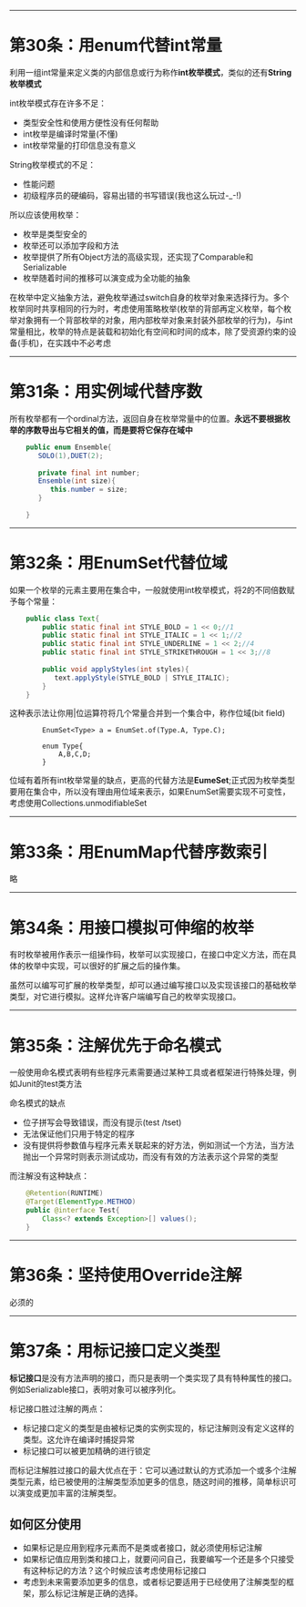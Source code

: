 
---
# 第30条：用enum代替int常量

利用一组int常量来定义类的内部信息或行为称作**int枚举模式**，类似的还有**String枚举模式**

int枚举模式存在许多不足：

- 类型安全性和使用方便性没有任何帮助
- int枚举是编译时常量(不懂)
- int枚举常量的打印信息没有意义

String枚举模式的不足：

- 性能问题
- 初级程序员的硬编码，容易出错的书写错误(我也这么玩过-_-!)

所以应该使用枚举：

- 枚举是类型安全的
- 枚举还可以添加字段和方法
- 枚举提供了所有Object方法的高级实现，还实现了Comparable和Serializable
- 枚举随着时间的推移可以演变成为全功能的抽象


在枚举中定义抽象方法，避免枚举通过switch自身的枚举对象来选择行为。多个枚举同时共享相同的行为时，考虑使用策略枚举(枚举的背部再定义枚举，每个枚举对象拥有一个背部枚举的对象，用内部枚举对象来封装外部枚举的行为)，与int常量相比，枚举的特点是装载和初始化有空间和时间的成本，除了受资源约束的设备(手机)，在实践中不必考虑

---
# 第31条：用实例域代替序数

所有枚举都有一个ordinal方法，返回自身在枚举常量中的位置。**永远不要根据枚举的序数导出与它相关的值，而是要将它保存在域中**

```java
    public enum Ensemble{
       SOLO(1),DUET(2);
        
       private final int number;
       Ensemble(int size){
          this.number = size;
       }
    
    }
```

---
# 第32条：用EnumSet代替位域

如果一个枚举的元素主要用在集合中，一般就使用int枚举模式，将2的不同倍数赋予每个常量：

```java
    public class Text{
        public static final int STYLE_BOLD = 1 << 0;//1
        public static final int STYLE_ITALIC = 1 << 1;//2
        public static final int STYLE_UNDERLINE = 1 << 2;//4
        public static final int STYLE_STRIKETHROUGH = 1 << 3;//8
    
        public void applyStyles(int styles){
           text.applyStyle(STYLE_BOLD | STYLE_ITALIC);
        }
    }
```

这种表示法让你用|位运算符将几个常量合并到一个集合中，称作位域(bit field)

```
        EnumSet<Type> a = EnumSet.of(Type.A, Type.C);

        enum Type{
            A,B,C,D;
        }
```

位域有着所有int枚举常量的缺点，更高的代替方法是**EumeSet**;正式因为枚举类型要用在集合中，所以没有理由用位域来表示，如果EnumSet需要实现不可变性，考虑使用Collections.unmodifiableSet

---
# 第33条：用EnumMap代替序数索引

略

---
# 第34条：用接口模拟可伸缩的枚举

有时枚举被用作表示一组操作码，枚举可以实现接口，在接口中定义方法，而在具体的枚举中实现，可以很好的扩展之后的操作集。

虽然可以编写可扩展的枚举类型，却可以通过编写接口以及实现该接口的基础枚举类型，对它进行模拟。这样允许客户端编写自己的枚举实现接口。


---
# 第35条：注解优先于命名模式

一般使用命名模式表明有些程序元素需要通过某种工具或者框架进行特殊处理，例如Junit的test类方法

命名模式的缺点

- 位子拼写会导致错误，而没有提示(test /tset)
- 无法保证他们只用于特定的程序
- 没有提供将参数值与程序元素关联起来的好方法，例如测试一个方法，当方法抛出一个异常时则表示测试成功，而没有有效的方法表示这个异常的类型

而注解没有这种缺点：

```java
    @Retention(RUNTIME)
    @Target(ElementType.METHOD)
    public @interface Test{
        Class<? extends Exception>[] values();
    }
```

---
# 第36条：坚持使用Override注解

必须的

---
# 第37条：用标记接口定义类型

**标记接口**是没有方法声明的接口，而只是表明一个类实现了具有特种属性的接口。例如Serializable接口，表明对象可以被序列化。

标记接口胜过注解的两点：

- 标记接口定义的类型是由被标记类的实例实现的，标记注解则没有定义这样的类型。这允许在编译时捕捉异常
- 标记接口可以被更加精确的进行锁定

而标记注解胜过接口的最大优点在于：它可以通过默认的方式添加一个或多个注解类型元素，给已被使用的注解类型添加更多的信息，随这时间的推移，简单标识可以演变成更加丰富的注解类型。

## 如何区分使用

- 如果标记是应用到程序元素而不是类或者接口，就必须使用标记注解
- 如果标记值应用到类和接口上，就要问问自己，我要编写一个还是多个只接受有这种标记的方法？这个时候应该考虑使用标记接口
- 考虑到未来需要添加更多的信息，或者标记要适用于已经使用了注解类型的框架，那么标记注解是正确的选择。